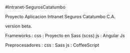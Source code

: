 #Intranet-SegurosCatatumbo

Proyecto Aplicacion Intranet Seguros Catatumbo C.A.

version beta.
  
  Frameworks :
    css : Proyecto en Sass (scss)
    js  : Angular Js
    
  Preprocesadores :
    css : Sass
    js  : CoffeeScript
